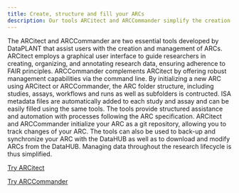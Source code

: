 ```yaml
---
title: Create, structure and fill your ARCs
description: Our tools ARCitect and ARCCommander simplify the creation, structuring and maintenance of ARCs.
---
```


The ARCitect and ARCCommander are two essential tools developed by DataPLANT that assist users with the creation and management of ARCs.
ARCitect employs a graphical user interface to guide researchers in creating, organizing, and annotating research data, ensuring adherence to FAIR principles.
ARCCommander complements ARCitect by offering robust management capabilities via the command line.
By initializing a new ARC using ARCitect or ARCCommander, the ARC folder structure, including studies, assays, workflows and runs as well as subfolders is contructed.
ISA metadata files are automatically added to each study and assay and can be easily filled using the same tools.
The tools provide structured assistance and automation with processes following the ARC specification.
ARCitect and ARCCommander initialize your ARC as a git repository, allowing you to track changes of your ARC.
The tools can also be used to back-up and synchronize your ARC with the DataHUB as well as to download and modify ARCs from the DataHUB.
Managing data throughout the research lifecycle is thus simplified.

[Try ARCitect](https://nfdi4plants.org/nfdi4plants.knowledgebase/docs/ARCitect-Manual/index.html)

[Try ARCCommander](https://nfdi4plants.org/nfdi4plants.knowledgebase/docs/ArcCommanderManual/index.html)